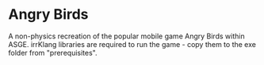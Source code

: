 # Angry Birds
A non-physics recreation of the popular mobile game Angry Birds within ASGE.
irrKlang libraries are required to run the game - copy them to the exe folder from "prerequisites".